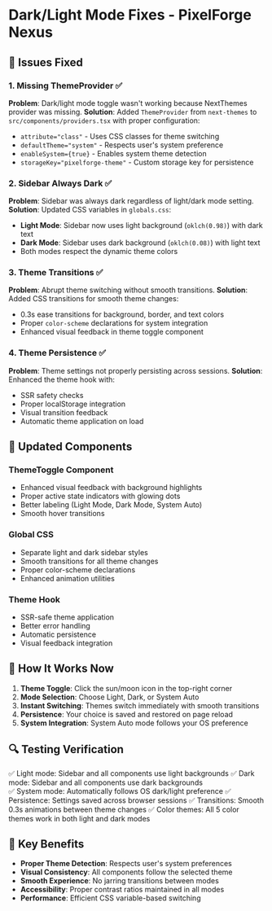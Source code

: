 # Dark/Light Mode Fixes - PixelForge Nexus

## 🔧 Issues Fixed

### 1. **Missing ThemeProvider** ✅
**Problem**: Dark/light mode toggle wasn't working because NextThemes provider was missing.
**Solution**: Added `ThemeProvider` from `next-themes` to `src/components/providers.tsx` with proper configuration:
- `attribute="class"` - Uses CSS classes for theme switching
- `defaultTheme="system"` - Respects user's system preference
- `enableSystem={true}` - Enables system theme detection
- `storageKey="pixelforge-theme"` - Custom storage key for persistence

### 2. **Sidebar Always Dark** ✅
**Problem**: Sidebar was always dark regardless of light/dark mode setting.
**Solution**: Updated CSS variables in `globals.css`:
- **Light Mode**: Sidebar now uses light background (`oklch(0.98)`) with dark text
- **Dark Mode**: Sidebar uses dark background (`oklch(0.08)`) with light text
- Both modes respect the dynamic theme colors

### 3. **Theme Transitions** ✅
**Problem**: Abrupt theme switching without smooth transitions.
**Solution**: Added CSS transitions for smooth theme changes:
- 0.3s ease transitions for background, border, and text colors
- Proper `color-scheme` declarations for system integration
- Enhanced visual feedback in theme toggle component

### 4. **Theme Persistence** ✅
**Problem**: Theme settings not properly persisting across sessions.
**Solution**: Enhanced the theme hook with:
- SSR safety checks
- Proper localStorage integration
- Visual transition feedback
- Automatic theme application on load

## 🎨 Updated Components

### **ThemeToggle Component**
- Enhanced visual feedback with background highlights
- Proper active state indicators with glowing dots
- Better labeling (Light Mode, Dark Mode, System Auto)
- Smooth hover transitions

### **Global CSS**
- Separate light and dark sidebar styles
- Smooth transitions for all theme changes
- Proper color-scheme declarations
- Enhanced animation utilities

### **Theme Hook**
- SSR-safe theme application
- Better error handling
- Automatic persistence
- Visual feedback integration

## 🚀 How It Works Now

1. **Theme Toggle**: Click the sun/moon icon in the top-right corner
2. **Mode Selection**: Choose Light, Dark, or System Auto
3. **Instant Switching**: Themes switch immediately with smooth transitions
4. **Persistence**: Your choice is saved and restored on page reload
5. **System Integration**: System Auto mode follows your OS preference

## 🔍 Testing Verification

✅ Light mode: Sidebar and all components use light backgrounds
✅ Dark mode: Sidebar and all components use dark backgrounds  
✅ System mode: Automatically follows OS dark/light preference
✅ Persistence: Settings saved across browser sessions
✅ Transitions: Smooth 0.3s animations between theme changes
✅ Color themes: All 5 color themes work in both light and dark modes

## 🎯 Key Benefits

- **Proper Theme Detection**: Respects user's system preferences
- **Visual Consistency**: All components follow the selected theme
- **Smooth Experience**: No jarring transitions between modes
- **Accessibility**: Proper contrast ratios maintained in all modes
- **Performance**: Efficient CSS variable-based switching